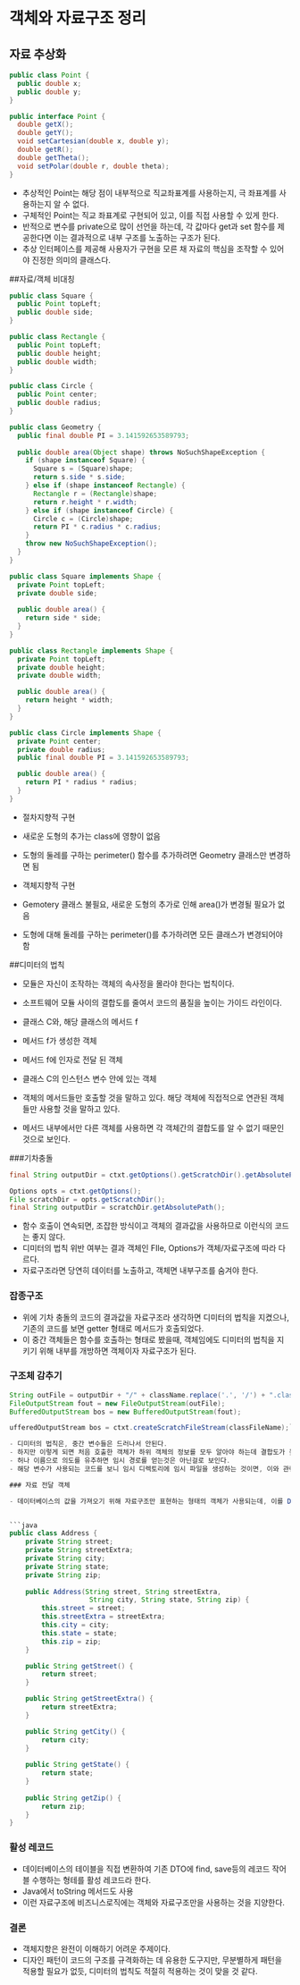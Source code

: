 # 객체와 자료구조 정리

## 자료 추상화

```java
public class Point { 
  public double x; 
  public double y;
}
```

```java
public interface Point {
  double getX();
  double getY();
  void setCartesian(double x, double y); 
  double getR();
  double getTheta();
  void setPolar(double r, double theta); 
}
```

- 추상적인 Point는 해당 점이 내부적으로 직교좌표계를 사용하는지, 극 좌표계를 사용하는지 알 수 없다.
- 구체적인 Point는 직교 좌표계로 구현되어 있고, 이를 직접 사용할 수 있게 한다.
- 반적으로 변수를 private으로 많이 선언을 하는데, 각 값마다 get과 set 함수를 제공한다면 이는 결과적으로 내부 구조를 노출하는 구조가 된다.
- 추상 인터페이스를 제공해 사용자가 구현을 모른 채 자료의 핵심을 조작할 수 있어야 진정한 의미의 클래스다.

##자료/객체 비대칭


```java
public class Square { 
  public Point topLeft; 
  public double side;
}

public class Rectangle { 
  public Point topLeft; 
  public double height; 
  public double width;
}

public class Circle { 
  public Point center; 
  public double radius;
}

public class Geometry {
  public final double PI = 3.141592653589793;
  
  public double area(Object shape) throws NoSuchShapeException {
    if (shape instanceof Square) { 
      Square s = (Square)shape; 
      return s.side * s.side;
    } else if (shape instanceof Rectangle) { 
      Rectangle r = (Rectangle)shape; 
      return r.height * r.width;
    } else if (shape instanceof Circle) {
      Circle c = (Circle)shape;
      return PI * c.radius * c.radius; 
    }
    throw new NoSuchShapeException(); 
  }
}
```
```java
public class Square implements Shape { 
  private Point topLeft;
  private double side;
  
  public double area() { 
    return side * side;
  } 
}

public class Rectangle implements Shape { 
  private Point topLeft;
  private double height;
  private double width;

  public double area() { 
    return height * width;
  } 
}

public class Circle implements Shape { 
  private Point center;
  private double radius;
  public final double PI = 3.141592653589793;

  public double area() {
    return PI * radius * radius;
  } 
}
```

- 절차지향적 구현
- 새로운 도형의 추가는 class에 영향이 없음
- 도형의 둘레를 구하는 perimeter() 함수를 추가하려면 Geometry 클래스만 변경하면 됨

- 객체지향적 구현
- Gemotery 클래스 불필요, 새로운 도형의 추가로 인해 area()가 변경될 필요가 없음
- 도형에 대해 둘레를 구하는 perimeter()를 추가하려면 모든 클래스가 변경되어야 함

##디미터의 법칙

- 모듈은 자신이 조작하는 객체의 속사정을 몰라야 한다는 법칙이다.
- 소프트웨어 모듈 사이의 결합도를 줄여서 코드의 품질을 높이는 가이드 라인이다.

- 클래스 C와, 해당 클래스의 메서드 f
- 메서드 f가 생성한 객체
- 메서드 f에 인자로 전달 된 객체
- 클래스 C의 인스턴스 변수 안에 있는 객체

- 객체의 메서드들만 호출할 것을 말하고 있다. 해당 객체에 직접적으로 연관된 객체들만 사용할 것을 말하고 있다.
-  메서드 내부에서만 다른 객체를 사용하면 각 객체간의 결합도를 알 수 없기 때문인 것으로 보인다.

###기차충돌

```java
final String outputDir = ctxt.getOptions().getScratchDir().getAbsolutePath();
```

```java
Options opts = ctxt.getOptions();
File scratchDir = opts.getScratchDir();
final String outputDir = scratchDir.getAbsolutePath();
```

- 함수 호출이 연속되면, 조잡한 방식이고 객체의 결과값을 사용하므로 이런식의 코드는 좋지 않다.
- 디미터의 법칙 위반 여부는 결과 객체인 FIle, Options가 객체/자료구조에 따라 다르다.
- 자료구조라면 당연히 데이터를 노출하고, 객체면 내부구조를 숨겨야 한다.

### 잡종구조

- 위에 기차 충돌의 코드의 결과값을 자료구조라 생각하면 디미터의 법칙을 지켰으나, 기존의 코드를 보면 getter 형태로 메서드가 호출되었다.
- 이 중간 객체들은 함수를 호출하는 형태로 봤을때, 객체임에도 디미터의 법칙을 지키기 위해 내부를 개방하면 객체이자 자료구조가 된다.

### 구조체 감추기

```java
String outFile = outputDir + "/" + className.replace('.', '/') + ".class"; 
FileOutputStream fout = new FileOutputStream(outFile); 
BufferedOutputStream bos = new BufferedOutputStream(fout);
```

```java
ufferedOutputStream bos = ctxt.createScratchFileStream(classFileName);```

- 디미터의 법칙은, 중간 변수들은 드러나서 안된다.
- 하지만 이렇게 되면 처음 호출한 객체가 하위 객체의 정보를 모두 알아야 하는데 결합도가 높아지는 이슈가 생긴다.
- 허나 이름으로 의도를 유추하면 임시 경로를 얻는것은 아닌걸로 보인다.
- 해당 변수가 사용되는 코드를 보니 임시 디렉토리에 임시 파일을 생성하는 것이면, 이와 관련된 부분을 더 숨길 수 있다.

### 자료 전달 객체

- 데이터베이스의 값을 가져오기 위해 자료구조만 표현하는 형태의 객체가 사용되는데, 이를 DTO(Data Transfer Object)라 한다.


```java
public class Address {
    private String street;
    private String streetExtra;
    private String city;
    private String state;
    private String zip;
    
    public Address(String street, String streetExtra,
                    String city, String state, String zip) {
        this.street = street;
        this.streetExtra = streetExtra;
        this.city = city;
        this.state = state;
        this.zip = zip;
    }

    public String getStreet() {
        return street;
    }

    public String getStreetExtra() {
        return streetExtra;
    }

    public String getCity() {
        return city;
    }
    
    public String getState() {
        return state;
    }
    
    public String getZip() {
        return zip;
    }
}
```

### 활성 레코드

- 데이터베이스의 테이블을 직접 변환하여 기존 DTO에 find, save등의 레코드 작어블 수행하는 형테를 활성 레코드라 한다.
- Java에서 toString 메서드도 사용
- 이런 자료구조에 비즈니스로직에는 객체와 자료구조만을 사용하는 것을 지양한다.

### 결론

- 객체지항은 완전이 이해하기 어려운 주제이다.
-   디자인 패턴이 코드의 구조를 규격화하는 데 유용한 도구지만, 무분별하게 패턴을 적용할 필요가 없듯, 디미터의 법칙도 적절히 적용하는 것이 맞을 것 같다.